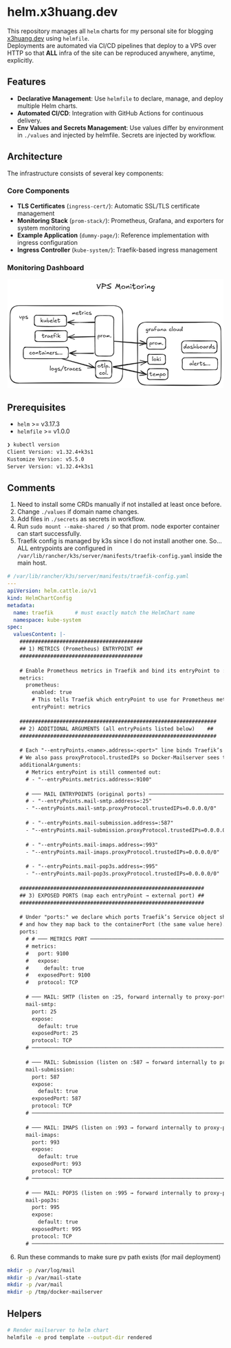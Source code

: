 # helm.x3huang.dev

This repository manages all `helm` charts for my personal site for blogging [x3huang.dev](https://x3huang.dev) using `helmfile`.  
Deployments are automated via CI/CD pipelines that deploy to a VPS over HTTP so that **ALL** infra of the site can be reproduced anywhere, anytime, explicitly.

## Features

- **Declarative Management**: Use `helmfile` to declare, manage, and deploy multiple Helm charts.
- **Automated CI/CD**: Integration with GitHub Actions for continuous delivery.
- **Env Values and Secrets Management**: Use values differ by environment in `./values` and injected by helmfile. Secrets are injected by workflow.

## Architecture

The infrastructure consists of several key components:

### Core Components
- **TLS Certificates** (`ingress-cert/`): Automatic SSL/TLS certificate management
- **Monitoring Stack** (`prom-stack/`): Prometheus, Grafana, and exporters for system monitoring
- **Example Application** (`dummy-page/`): Reference implementation with ingress configuration
- **Ingress Controller** (`kube-system/`): Traefik-based ingress management

### Monitoring Dashboard
![VPS Monitoring Dashboard](docs/vps-monitoring-2025-05-29-1726.png)

## Prerequisites

- `helm` >= v3.17.3
- `helmfile` >= v1.0.0

``` bash
❯ kubectl version
Client Version: v1.32.4+k3s1
Kustomize Version: v5.5.0
Server Version: v1.32.4+k3s1
```

## Comments

1. Need to install some CRDs manually if not installed at least once before.
2. Change `./values` if domain name changes.
3. Add files in `./secrets` as secrets in workflow.
4. Run `sudo mount --make-shared /` so that prom. node exporter container can start successfully.
5. Traefik config is managed by k3s since I do not install another one. So... ALL entrypoints are configured in `/var/lib/rancher/k3s/server/manifests/traefik-config.yaml` inside the main host.

```yaml
# /var/lib/rancher/k3s/server/manifests/traefik-config.yaml
---
apiVersion: helm.cattle.io/v1
kind: HelmChartConfig
metadata:
  name: traefik       # must exactly match the HelmChart name
  namespace: kube-system
spec:
  valuesContent: |-
    ########################################
    ## 1) METRICS (Prometheus) ENTRYPOINT ##
    ########################################

    # Enable Prometheus metrics in Traefik and bind its entryPoint to :8082
    metrics:
      prometheus:
        enabled: true
        # This tells Traefik which entryPoint to use for Prometheus metrics
        entryPoint: metrics

    ################################################################
    ## 2) ADDITIONAL ARGUMENTS (all entryPoints listed below)    ##
    ################################################################

    # Each "--entryPoints.<name>.address=:<port>" line ​binds Traefik’s pod to that port.
    # We also pass proxyProtocol.trustedIPs so Docker-Mailserver sees the real client IP.
    additionalArguments:
      # Metrics entryPoint is still commented out:
      # - "--entryPoints.metrics.address=:9100"

      # ─── MAIL ENTRYPOINTS (original ports) ─────────────────────────────
      # - "--entryPoints.mail-smtp.address=:25"
      - "--entryPoints.mail-smtp.proxyProtocol.trustedIPs=0.0.0.0/0"

      # - "--entryPoints.mail-submission.address=:587"
      - "--entryPoints.mail-submission.proxyProtocol.trustedIPs=0.0.0.0/0"

      # - "--entryPoints.mail-imaps.address=:993"
      - "--entryPoints.mail-imaps.proxyProtocol.trustedIPs=0.0.0.0/0"

      # - "--entryPoints.mail-pop3s.address=:995"
      - "--entryPoints.mail-pop3s.proxyProtocol.trustedIPs=0.0.0.0/0"

    ############################################################
    ## 3) EXPOSED PORTS (map each entryPoint → external port) ##
    ############################################################

    # Under "ports:" we declare which ports Traefik’s Service object should open on each Node,
    # and how they map back to the containerPort (the same value here).
    ports:
      # # ─── METRICS PORT ───────────────────────────────────────────────
      # metrics:
      #   port: 9100
      #   expose:
      #     default: true
      #   exposedPort: 9100
      #   protocol: TCP

      # ─── MAIL: SMTP (listen on :25, forward internally to proxy-port 12525) ─┐
      mail-smtp:
        port: 25
        expose:
          default: true
        exposedPort: 25
        protocol: TCP
      # ────────────────────────────────────────────────────────────────────────┘

      # ─── MAIL: Submission (listen on :587 → forward internally to proxy-port 10587) ─┐
      mail-submission:
        port: 587
        expose:
          default: true
        exposedPort: 587
        protocol: TCP
      # ────────────────────────────────────────────────────────────────────────────────┘

      # ─── MAIL: IMAPS (listen on :993 → forward internally to proxy-port 10993) ─┐
      mail-imaps:
        port: 993
        expose:
          default: true
        exposedPort: 993
        protocol: TCP
      # ──────────────────────────────────────────────────────────────────────────────┘

      # ─── MAIL: POP3S (listen on :995 → forward internally to proxy-port 10995) ─┐
      mail-pop3s:
        port: 995
        expose:
          default: true
        exposedPort: 995
        protocol: TCP
      # ─────────────────────────────────────────────────────────────────────────────┘

```

6. Run these commands to make sure pv path exists (for mail deployment)

```bash
mkdir -p /var/log/mail
mkdir -p /var/mail-state
mkdir -p /var/mail
mkdir -p /tmp/docker-mailserver
```

## Helpers

```bash
# Render mailserver to helm chart
helmfile -e prod template --output-dir rendered
```
